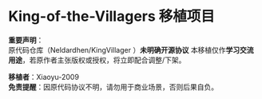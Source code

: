 # King-of-the-Villagers 移植项目  

**重要声明**：  
原代码仓库（Neldardhen/KingVillager ）**未明确开源协议**
本移植仅作**学习交流用途**，若原作者主张版权或授权，将立即配合调整/下架。  

**移植者**：Xiaoyu-2009  
**免责提醒**：因原代码协议不明，请勿用于商业场景，否则后果自负。  
